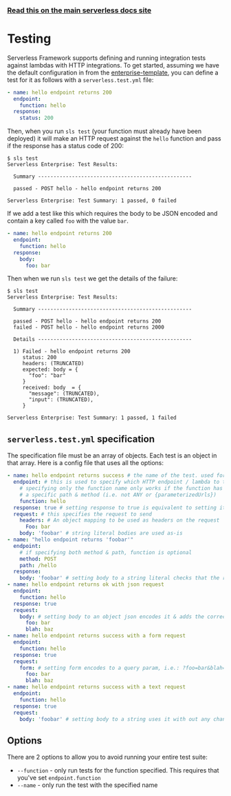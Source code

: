 <!--
title: Serverless Dashboard - Testing
menuText: Testing
menuOrder: 9
layout: Doc
-->

<!-- DOCS-SITE-LINK:START automatically generated  -->

### [Read this on the main serverless docs site](https://www.serverless.com/framework/docs/guides/testing/)

<!-- DOCS-SITE-LINK:END -->

# Testing

Serverless Framework supports defining and running integration tests against lambdas
with HTTP integrations. To get started, assuming we have the default configuration in from the
[enterprise-template](https://github.com/serverless/enterprise-template), you can define a test for
it as follows with a `serverless.test.yml` file:

```yml
- name: hello endpoint returns 200
  endpoint:
    function: hello
  response:
    status: 200
```

Then, when you run `sls test` (your function must already have been deployed) it will make an HTTP
request against the `hello` function and pass if the response has a status code of 200:

```
$ sls test
Serverless Enterprise: Test Results:

  Summary --------------------------------------------------

  passed - POST hello - hello endpoint returns 200

Serverless Enterprise: Test Summary: 1 passed, 0 failed
```

If we add a test like this which requires the body to be JSON encoded and contain a key called
`foo` with the value `bar`.

```yml
- name: hello endpoint returns 200
  endpoint:
    function: hello
  response:
    body:
      foo: bar
```

Then when we run `sls test` we get the details of the failure:

```
$ sls test
Serverless Enterprise: Test Results:

  Summary --------------------------------------------------

  passed - POST hello - hello endpoint returns 200
  failed - POST hello - hello endpoint returns 2000

  Details --------------------------------------------------

  1) Failed - hello endpoint returns 200
     status: 200
     headers: (TRUNCATED)
     expected: body = {
       "foo": "bar"
     }
     received: body  = {
       "message": (TRUNCATED),
       "input": (TRUNCATED),
     }

Serverless Enterprise: Test Summary: 1 passed, 1 failed
```

## `serverless.test.yml` specification

The specification file must be an array of objects. Each test is an object in that array.
Here is a config file that uses all the options:

```yaml
- name: hello endpoint returns success # the name of the test. used for running a specific test & in CLI output
  endpoint: # this is used to specify which HTTP endpoint / lambda to test against
    # specifying only the function name only works if the function has only one HTTP endpoint and
    # a specific path & method (i.e. not ANY or {parameterizedUrls})
    function: hello
  response: true # setting response to true is equivalent to setting it to {status: 200}
  request: # this specifies the request to send
    headers: # An object mapping to be used as headers on the request
      Foo: bar
    body: 'foobar' # string literal bodies are used as-is
- name: "hello endpoint returns 'foobar'"
  endpoint:
    # if specifying both method & path, function is optional
    method: POST
    path: /hello
  response:
    body: 'foobar' # setting body to a string literal checks that the response text matches it exactly
- name: hello endpoint returns ok with json request
  endpoint:
    function: hello
  response: true
  request:
    body: # setting body to an object json encodes it & adds the correct content-type header
      foo: bar
      blah: baz
- name: hello endpoint returns success with a form request
  endpoint:
    function: hello
  response: true
  request:
    form: # setting form encodes to a query param, i.e.: ?foo=bar&blah=baz
      foo: bar
      blah: baz
- name: hello endpoint returns success with a text request
  endpoint:
    function: hello
  response: true
  request:
    body: 'foobar' # setting body to a string uses it with out any changes
```

## Options

There are 2 options to allow you to avoid running your entire test suite:

- `--function` - only run tests for the function specified. This requires that you've set `endpoint.function`
- `--name` - only run the test with the specified name
